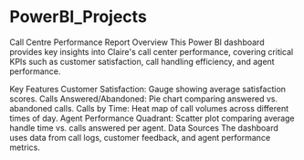 # PowerBI_Projects

Call Centre Performance Report
Overview
This Power BI dashboard provides key insights into Claire's call center performance, covering critical KPIs such as customer satisfaction, call handling efficiency, and agent performance.

Key Features
Customer Satisfaction: Gauge showing average satisfaction scores.
Calls Answered/Abandoned: Pie chart comparing answered vs. abandoned calls.
Calls by Time: Heat map of call volumes across different times of day.
Agent Performance Quadrant: Scatter plot comparing average handle time vs. calls answered per agent.
Data Sources
The dashboard uses data from call logs, customer feedback, and agent performance metrics.

